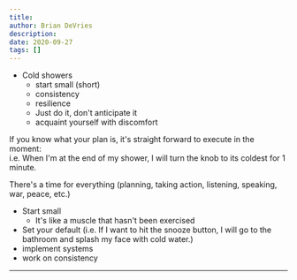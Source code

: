 ```yaml
---
title:
author: Brian DeVries
description:
date: 2020-09-27
tags: []
---
```


- Cold showers
  - start small (short)
  - consistency
  - resilience
  - Just do it, don't anticipate it
  - acquaint yourself with discomfort

If you know what your plan is, it's straight forward to execute in the moment:  
i.e. When I'm at the end of my shower, I will turn the knob to its coldest for 1 minute.

There's a time for everything (planning, taking action, listening, speaking, war, peace, etc.)

- Start small
  - It's like a muscle that hasn't been exercised
- Set your default (i.e. If I want to hit the snooze button, I will go to the bathroom and splash my face with cold water.)
- implement systems
- work on consistency

---


